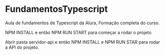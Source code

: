 # FundamentosTypescript
Aula de fundamentos de Typescript da Alura, Formação completa do curso.



NPM INSTALL e então
NPM RUN START para começar a rodar o projeto

Abrir pasta servidor-api  e então NPM INSTALL
e NPM RUN STAR para rodar a API do projeto.
